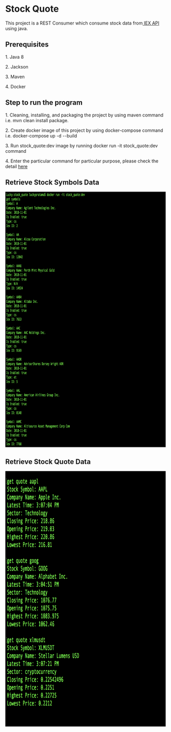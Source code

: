 <h1>Stock Quote</h1>

<p>This project is a REST Consumer which consume stock data from<a href="https://iextrading.com"> IEX API</a> using java.</p>

<h2>Prerequisites</h2>
<p>1. Java 8</p>
<p>2. Jackson</p>
<p>3. Maven</p> 
<p>4. Docker</p>

<h2>Step to run the program</h2>
<p>1. Cleaning, installing, and packaging the project by using maven command i.e. mvn clean install package.</p>
<p>2. Create docker image of this project by using docker-compose command i.e. docker-compose up -d --build</p>
<p>3. Run stock_quote:dev image by running docker run -it stock_quote:dev command</p>
<p>4. Enter the particular command for particular purpose, please check the detail <a href="./src/main/resources/input.txt">here</a></p>

<h2>Retrieve Stock Symbols Data</h2>
<div>
<img src="./src/main/resources/get-symbols.png" height="800pt" width="1000pt"/>
</div>

<h2>Retrieve Stock Quote Data</h2>
<div>
<img src="./src/main/resources/get-quote.png" height="800pt" width="1000pt"/>
</div>
